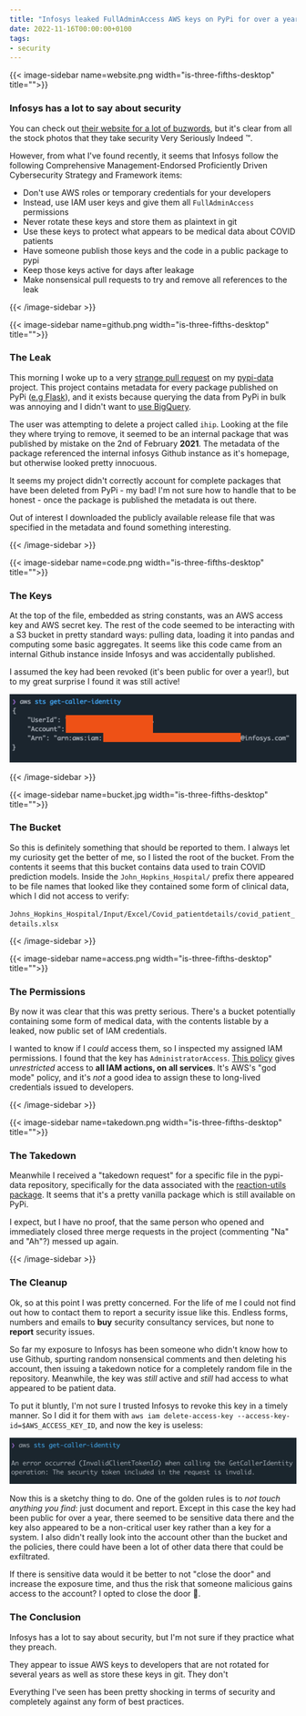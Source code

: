 ```yaml
---
title: "Infosys leaked FullAdminAccess AWS keys on PyPi for over a year"
date: 2022-11-16T00:00:00+0100
tags:
- security
---
```


{{< image-sidebar name=website.png width="is-three-fifths-desktop" title="">}}

### Infosys has a lot to say about security

You can check out [their website for a lot of buzwords](https://www.infosys.com/services/cyber-security.html), but it's 
clear from all the stock photos that they take security Very Seriously Indeed ™️. 

However, from what I've found recently, it seems that Infosys follow the following Comprehensive Management-Endorsed 
Proficiently Driven Cybersecurity Strategy and Framework items:

- Don't use AWS roles or temporary credentials for your developers
- Instead, use IAM user keys and give them all `FullAdminAccess` permissions
- Never rotate these keys and store them as plaintext in git
- Use these keys to protect what appears to be medical data about COVID patients
- Have someone publish those keys and the code in a public package to pypi
- Keep those keys active for days after leakage
- Make nonsensical pull requests to try and remove all references to the leak

{{< /image-sidebar >}}

{{< image-sidebar name=github.png width="is-three-fifths-desktop" title="">}}

### The Leak

This morning I woke up to a very [strange pull request](https://github.com/orf/pypi-data/pull/2) on my [pypi-data](https://github.com/orf/pypi-data) project. 
This project contains metadata for every package published on PyPi ([e.g Flask](https://github.com/orf/pypi-data/blob/main/release_data/f/l/flask.json)), 
and it exists because querying the data from PyPi in bulk was annoying and I didn't want to [use BigQuery](https://warehouse.pypa.io/api-reference/bigquery-datasets.html). 

The user was attempting to delete a project called `ihip`. Looking at the file they where trying to remove, it seemed 
to be an internal package that was published by mistake on the 2nd of February **2021**. The metadata of the package 
referenced the internal infosys Github instance as it's homepage, but otherwise looked pretty innocuous.

It seems my project didn't correctly account for complete packages that have been deleted from PyPi - my bad! I'm not 
sure how to handle that to be honest - once the package is published the metadata is out there. 

Out of interest I downloaded the publicly available release file that was specified in the metadata and found 
something interesting.

{{< /image-sidebar >}}

{{< image-sidebar name=code.png width="is-three-fifths-desktop" title="">}}

### The Keys

At the top of the file, embedded as string constants, was an AWS access key and AWS secret key. The rest of the code 
seemed to be interacting with a S3 bucket in pretty standard ways: pulling data, loading it into pandas and computing 
some basic aggregates. It seems like this code came from an internal Github instance inside Infosys and was accidentally 
published.

I assumed the key had been revoked (it's been public for over a year!), but to my great surprise I found it was still 
active!

![](./sts.png)

{{< /image-sidebar >}}

{{< image-sidebar name=bucket.jpg width="is-three-fifths-desktop" title="">}}

### The Bucket

So this is definitely something that should be reported to them. I always let my curiosity get the better of me, so I 
listed the root of the bucket. From the contents it seems that this bucket contains data used to train COVID prediction 
models. Inside the `John_Hopkins_Hospital/` prefix there appeared to be file names that looked like they contained 
some form of clinical data, which I did not access to verify:

`Johns_Hopkins_Hospital/Input/Excel/Covid_patientdetails/covid_patient_details.xlsx`

{{< /image-sidebar >}}

{{< image-sidebar name=access.png width="is-three-fifths-desktop" title="">}}

### The Permissions

By now it was clear that this was pretty serious. There's a bucket potentially containing some form of medical data, 
with the contents listable by a leaked, now public set of IAM credentials.

I wanted to know if I *could* access them, so I inspected my assigned IAM permissions. I found that the key has 
`AdministratorAccess`. [This policy](https://github.com/SummitRoute/aws_managed_policies/blob/master/policies/AdministratorAccess) 
gives _unrestricted_ access to **all IAM actions, on all services**. It's AWS's "god mode" policy, and it's *not* a good 
idea to assign these to long-lived credentials issued to developers.

{{< /image-sidebar >}}

{{< image-sidebar name=takedown.png width="is-three-fifths-desktop" title="">}}

### The Takedown

Meanwhile I received a "takedown request" for a specific file in the pypi-data repository, specifically for the data 
associated with the [reaction-utils package](https://pypi.org/project/reaction-utils/). It seems that it's a pretty 
vanilla package which is still available on PyPi.

I expect, but I have no proof, that the same person who opened and immediately closed three merge requests in the 
project (commenting "Na" and "Ah"?) messed up again.

{{< /image-sidebar >}}

### The Cleanup

Ok, so at this point I was pretty concerned. For the life of me I could not find out how to contact them to report a 
security issue like this. Endless forms, numbers and emails to **buy** security consultancy services, but none to **report** 
security issues.

So far my exposure to Infosys has been someone who didn't know how to use Github, spurting random nonsensical comments 
and then deleting his account, then issuing a takedown notice for a completely random file in the repository. Meanwhile, 
the key was *still* active and *still* had access to what appeared to be patient data.

To put it bluntly, I'm not sure I trusted Infosys to revoke this key in a timely manner. So I did it for them with 
`aws iam delete-access-key --access-key-id=$AWS_ACCESS_KEY_ID`, and now the key is useless:

![](./cleanup.png)

Now this is a sketchy thing to do. One of the golden rules is to *not touch anything you find*: just document and report. 
Except in this case the key had been public for over a year, there seemed to be sensitive data there and the key also 
appeared to be a non-critical user key rather than a key for a system. I also didn't really look into the account other 
than the bucket and the policies, there could have been a lot of other data there that could be exfiltrated.

If there is sensitive data would it be better to not "close the door" and increase the exposure time, and thus the 
risk that someone malicious gains access to the account? I opted to close the door 🤷.

### The Conclusion

Infosys has a lot to say about security, but I'm not sure if they practice what they preach.

They appear to issue AWS keys to developers that are not rotated for several years as well as store these keys in git. 
They don't 

Everything I've seen has been pretty shocking in terms of security and completely against any form of best practices.
